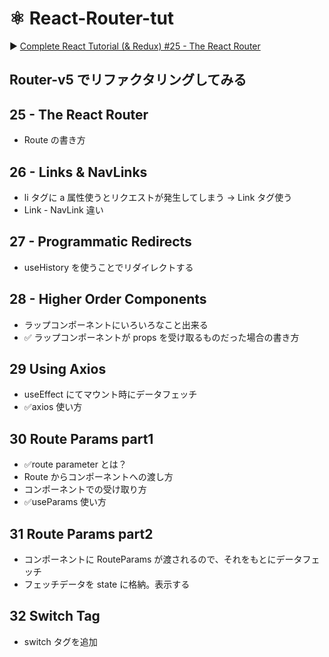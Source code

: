# ⚛️ React-Router-tut

▶️ [Complete React Tutorial (& Redux) #25 - The React Router
](https://www.youtube.com/watch?v=QUz3k2O3ZJU&list=PL4cUxeGkcC9ij8CfkAY2RAGb-tmkNwQHG&index=26&t=0s)

## Router-v5 でリファクタリングしてみる

## 25 - The React Router

-   Route の書き方

## 26 - Links & NavLinks

-   li タグに a 属性使うとリクエストが発生してしまう -> Link タグ使う
-   Link - NavLink 違い

## 27 - Programmatic Redirects

-   useHistory を使うことでリダイレクトする

## 28 - Higher Order Components

-   ラップコンポーネントにいろいろなこと出来る
-   ✅ ラップコンポーネントが props を受け取るものだった場合の書き方

## 29 Using Axios

-   useEffect にてマウント時にデータフェッチ
-   ✅axios 使い方

## 30 Route Params part1

-   ✅route parameter とは？
-   Route からコンポーネントへの渡し方
-   コンポーネントでの受け取り方
-   ✅useParams 使い方

## 31 Route Params part2

-   コンポーネントに RouteParams が渡されるので、それをもとにデータフェッチ
-   フェッチデータを state に格納。表示する

## 32 Switch Tag

-   switch タグを追加
